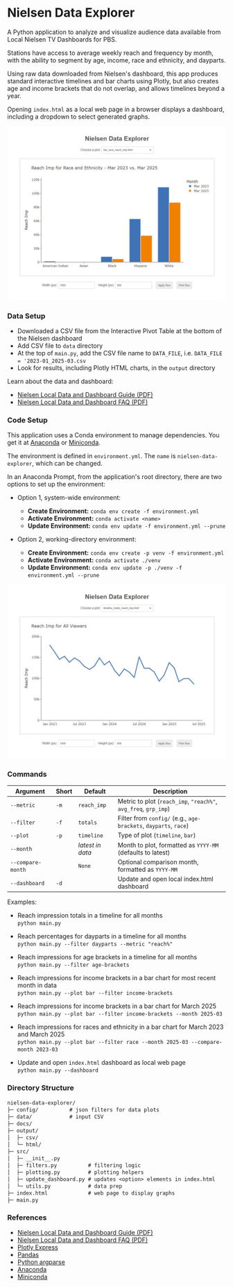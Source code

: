 # Nielsen Data Explorer

A Python application to analyze and visualize audience data available from Local Nielsen TV Dashboards for PBS.

Stations have access to average weekly reach and frequency by month, with the ability to segment by age, income, race and ethnicity, and dayparts.

Using raw data downloaded from Nielsen's dashboard, this app produces standard interactive timelines and bar charts using Plotly, but also creates age and income brackets that do not overlap, and allows timelines beyond a year.

Opening `index.html` as a local web page in a browser displays a dashboard, including a dropdown to select generated graphs.

![Nielsen Data Explorer Dashboard 2](images/Nielsen-Data-Explorer-Dashboard-2.jpg)

### Data Setup

- Downloaded a CSV file from the Interactive Pivot Table at the bottom of the Nielsen dashboard
- Add CSV file to `data` directory
- At the top of `main.py`, add the CSV file name to `DATA_FILE`, i.e. `DATA_FILE = '2023-01_2025-03.csv`
- Look for results, including Plotly HTML charts, in the `output` directory

Learn about the data and dashboard:

- [Nielsen Local Data and Dashboard Guide (PDF)](docs/Nielsen-Local-TV-Dashboard.pdf)
- [Nielsen Local Data and Dashboard FAQ (PDF)](docs/Nielsen-Local-TV-Dashboard-FAQ.pdf)

### Code Setup

This application uses a Conda environment to manage dependencies. You get it at [Anaconda](https://www.anaconda.com/download/) or [Miniconda](https://docs.anaconda.com/miniconda/).

The environment is defined in `environment.yml`. The `name` is `nielsen-data-explorer`, which can be changed.

In an Anaconda Prompt, from the application's root directory, there are two options to set up the environment:

- Option 1, system-wide environment:

  - **Create Environment:** `conda env create -f environment.yml`
  - **Activate Environment:** `conda activate <name>`
  - **Update Environment:** `conda env update -f environment.yml --prune`

- Option 2, working-directory environment:

  - **Create Environment:** `conda env create -p venv -f environment.yml`
  - **Activate Environment:** `conda activate ./venv`
  - **Update Environment:** `conda env update -p ./venv -f environment.yml --prune`

![Nielsen Data Explorer Dashboard](images/Nielsen-Data-Explorer-Dashboard.jpg)

### Commands

| Argument          | Short | Default          | Description                                                      |
| ----------------- | ----- | ---------------- | ---------------------------------------------------------------- |
| `--metric`        | `-m`  | `reach_imp`      | Metric to plot (`reach_imp`, `"reach%"`, `avg_freq`, `grp_imp`)  |
| `--filter`        | `-f`  | `totals`         | Filter from `config/` (e.g., `age-brackets`, `dayparts`, `race`) |
| `--plot`          | `-p`  | `timeline`       | Type of plot (`timeline`, `bar`)                                 |
| `--month`         |       | _latest in data_ | Month to plot, formatted as `YYYY-MM` (defaults to latest)       |
| `--compare-month` |       | `None`           | Optional comparison month, formatted as `YYYY-MM`                |
| `--dashboard`     | `-d`  |                  | Update and open local index.html dashboard                       |

Examples:

- Reach impression totals in a timeline for all months  
  `python main.py`

- Reach percentages for dayparts in a timeline for all months  
  `python main.py --filter dayparts --metric "reach%"`

- Reach impressions for age brackets in a timeline for all months  
  `python main.py --filter age-brackets`

- Reach impressions for income brackets in a bar chart for most recent month in data  
  `python main.py --plot bar --filter income-brackets`

- Reach impressions for income brackets in a bar chart for March 2025  
  `python main.py --plot bar --filter income-brackets --month 2025-03`

- Reach impressions for races and ethnicity in a bar chart for March 2023 and March 2025  
  `python main.py --plot bar --filter race --month 2025-03 --compare-month 2023-03`

- Update and open `index.html` dashboard as local web page  
  `python main.py --dashboard`

### Directory Structure

```
nielsen-data-explorer/
├─ config/          # json filters for data plots
├─ data/            # input CSV
├─ docs/
├─ output/
│  ├─ csv/
│  └─ html/
├─ src/
│  ├─ __init__.py
│  ├─ filters.py          # filtering logic
│  ├─ plotting.py         # plotting helpers
│  ├─ update_dashboard.py # updates <option> elements in index.html
│  └─ utils.py            # data prep
├─ index.html             # web page to display graphs
├─ main.py
```

### References

- [Nielsen Local Data and Dashboard Guide (PDF)](docs/Nielsen-Local-TV-Dashboard.pdf)
- [Nielsen Local Data and Dashboard FAQ (PDF)](docs/Nielsen-Local-TV-Dashboard-FAQ.pdf)
- [Plotly Express](https://plotly.com/python/plotly-express/)
- [Pandas](https://pandas.pydata.org/)
- [Python argparse](https://docs.python.org/3/library/argparse.html)
- [Anaconda](https://www.anaconda.com/download/)
- [Miniconda](https://docs.anaconda.com/miniconda/)
